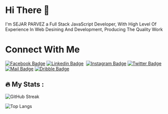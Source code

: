 # Hi There 👋

I'm SEJAR PARVEZ a Full Stack JavaScript Developer, 
With High Level Of Experience In Web Desining And Development, Producing The Quality Work

# Connect With Me 


[![Facebook Badge](https://img.shields.io/badge/Facebook-1877F2?style=for-the-badge&logo=facebook&logoColor=white)](https://facebook.com/sejarparvez)
[![Linkedin Badge](https://img.shields.io/badge/LinkedIn-0077B5?style=for-the-badge&logo=linkedin&logoColor=white)](https://www.linkedin.com/in/sejar-parvez-b99b62146/) 
[![Instagram Badge](https://img.shields.io/badge/Instagram-E4405F?style=for-the-badge&logo=instagram&logoColor=white)](https://instagram.com/sejarparvez)
[![Twitter Badge](https://img.shields.io/badge/Twitter-1DA1F2?style=for-the-badge&logo=twitter&logoColor=white)](https://twitter.com/sejar_parvez)
[![Mail Badge](https://img.shields.io/badge/Yahoo-790FCF?style=for-the-badge&logo=yahoo&logoColor=white)](mailto:sejarparvez@yahoo.com)
[![Dribble Badge](https://img.shields.io/badge/Dribbble-EA4C89?style=for-the-badge&logo=dribbble&logoColor=white)](https://dribble.com)

## :fire: My Stats :

![GitHub Streak](http://github-readme-streak-stats.herokuapp.com?user=sejarparvez&theme=github-green-purple&mode=weekly&currStreakNum=56FF16&fire=FF0000&currStreakLabel=2298FF&dates=FFFFFF&stroke=1EFF00&border=00FF10&sideLabels=24B7FF)


![Top Langs](https://github-readme-stats.vercel.app/api/top-langs/?username=sejarparvez&layout=compact&theme=chartreuse-dark)

